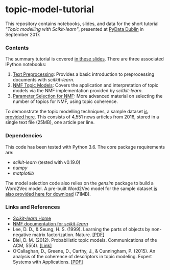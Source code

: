 # topic-model-tutorial
This repository contains notebooks, slides, and data for the short tutorial *"Topic modelling with Scikit-learn"*, presented at [PyData Dublin](https://www.meetup.com/PyDataDublin/) in September 2017. 

### Contents

The summary tutorial is covered [in these slides](topic-modelling-with-scikitlearn.pdf). There are three associated IPython notebooks:

1. [Text Preprocessing](1%20-%20Text%20Preprocessing.ipynb): Provides a basic introduction to preprocessing documents with *scitkit-learn*.
2. [NMF Topic Models](2%20-%20NMF%20Topic%20Models.ipynb): Covers the application and interpretation of topic models via the NMF implementation provided by *scitkit-learn*.
3. [Parameter Selection for NMF](3%20-%20Parameter%20Selection%20for%20NMF.ipynb): More advanced material on selecting the number of topics for NMF, using topic coherence.

To demonstrate the topic modelling techniques, a sample dataset [is provided here](data/articles.txt). This consists of 4,551 news articles from 2016, stored in a single text file (25MB), one article per line.

### Dependencies

This code has been tested with Python 3.6. The core package requirements are:

- *scikit-learn* (tested with v0.19.0)
- *numpy*
- *matplotlib*

The model selection code also relies on the *gensim* package to build a Word2Vec model. A pre-built Word2Vec model for the sample dataset [is also provided here for download](http://erdos.ucd.ie/files/pydata/w2v-model.bin) (71MB).

### Links and References

- [*Scikit-learn* Home](http://scikit-learn.org/stable/)
- [NMF documentation for *scikit-learn*](http://scikit-learn.org/stable/modules/generated/sklearn.decomposition.NMF.html)
- Lee, D. D., & Seung, H. S. (1999). Learning the parts of objects by non-negative matrix factorization. Nature. [[PDF]](http://www.columbia.edu/~jwp2128/Teaching/E4903/papers/nmf_nature.pdf)
- Blei, D. M. (2012). Probabilistic topic models. Communications of the ACM, 55(4). [[Link]](https://cacm.acm.org/magazines/2012/4/147361-probabilistic-topic-models/fulltext)
- O’Callaghan, D., Greene, D., Carthy, J., & Cunningham, P. (2015). An analysis of the coherence of descriptors in topic modeling. Expert Systems with Applications. [[PDF]](http://derekgreene.com/papers/ocallaghan15eswa.pdf)
